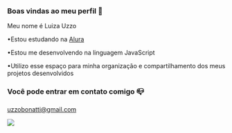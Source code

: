 ### Boas vindas ao meu perfil 💙

Meu nome é Luiza Uzzo

•Estou estudando na [Alura](https://www.alura.com.br)

•Estou me desenvolvendo na linguagem JavaScript

•Utilizo esse espaço para minha organização e compartilhamento dos meus projetos desenvolvidos

### Você pode entrar em contato comigo 📪

uzzobonatti@gmail.com



![](https://media.tenor.com/Gz408T11T8gAAAAi/wiggle-cat-wiggle.gif)
